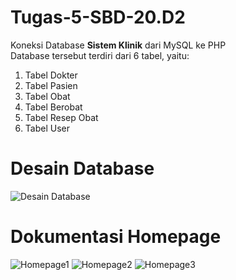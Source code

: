 # Tugas-5-SBD-20.D2
Koneksi Database <b>Sistem Klinik</b> dari MySQL ke PHP
<br>
Database tersebut terdiri dari 6 tabel, yaitu:
<ol>
  <li> Tabel Dokter </li>
  <li> Tabel Pasien </li>
  <li> Tabel Obat </li>
  <li> Tabel Berobat </li>
  <li> Tabel Resep Obat </li>
  <li> Tabel User </li>
</ol>

<h1><b>Desain Database</b></h1>

![Desain Database](https://user-images.githubusercontent.com/67790978/170881927-9bdb109f-8747-46d8-8df4-3700a7a922fd.png)

<h1><b> Dokumentasi Homepage </b></h1>

![Homepage1](https://user-images.githubusercontent.com/67790978/170882205-cad58b89-a04d-4baa-a938-a7ce1cd9f76d.png)
![Homepage2](https://user-images.githubusercontent.com/67790978/170882306-dd9e0570-3c61-4a44-916a-010a8405d435.png)
![Homepage3](https://user-images.githubusercontent.com/67790978/170882229-85ba58f5-d891-426b-a6b1-5dfc509a4bed.png)



  
